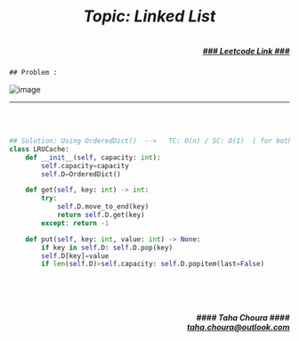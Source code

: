 <h1 align="center";"><em> Topic: Linked List</em></h1>
<h5 align="right"> <br/><a align="right" width="80" href="https://leetcode.com/problems/lru-cache/" target="_blank"><ins>### Leetcode Link ###</ins></a></h5>     
                                                                                                                                 
```diff
## Problem : 
```
                                                                                                                    
![image](https://user-images.githubusercontent.com/11164303/170370588-ef2ae300-ab5e-4c1f-afb7-34ae2c22c74f.png)




-------                    

<br/><br/>
                   
                         
```python
## Solution: Using OrderedDict()  -->   TC: O(n) / SC: O(1)  ( for both get() and put() )
class LRUCache:
    def __init__(self, capacity: int):
        self.capacity=capacity
        self.D=OrderedDict()

    def get(self, key: int) -> int:
        try: 
            self.D.move_to_end(key) 
            return self.D.get(key)
        except: return -1

    def put(self, key: int, value: int) -> None:
        if key in self.D: self.D.pop(key) 
        self.D[key]=value
        if len(self.D)>self.capacity: self.D.popitem(last=False)

                                                                                                                
```
<br/>            
<h5 align="right" margin-right:12px>#### Taha Choura ####<br/><a align="right" width="70" href="#">taha.choura@outlook.com</a></h5> 
